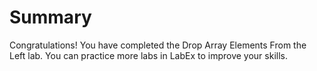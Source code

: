 # Summary

Congratulations! You have completed the Drop Array Elements From the Left lab. You can practice more labs in LabEx to improve your skills.
